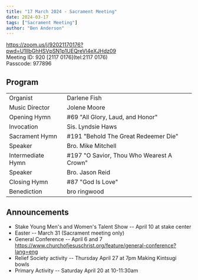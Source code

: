 ```yaml
---
title: "17 March 2024 - Sacrament Meeting"
date: 2024-03-17
tags: ["Sacrament Meeting"]
author: "Ben Anderson"
---
```


<https://zoom.us/j/92021170176?pwd=U1lIbGhHSVpSN1p1UEQreVl4eXJHdz09>\
Meeting ID: 920 [2117 0176](tel:2117 0176)\
Passcode: 977896

## Program

|                   |                                           |
| ----------------- | ----------------------------------------- |
| Organist          | Darlene Fish                              |
| Music Director    | Jolene Moore                              |
| Opening Hymn      | #69 "All Glory, Laud, and Honor"          |
| Invocation        | Sis. Lyndsie Haws                         |
| Sacrament Hymn    | #191 "Behold The Great Redeemer Die"      |
| Speaker           | Bro. Mike Mitchell                        |
| Intermediate Hymn | #197 "O Savior, Thou Who Wearest A Crown" |
| Speaker           | Bro. Jason Reid                           |
| Closing Hymn      | #87 "God Is Love"                         |
| Benediction       | bro ringwood                              |

## Announcements

- Stake Young Men's and Women's Talent Show -- April 10 at stake center
- Easter -- March 31 (Sacrament meeting only)
- General Conference -- April 6 and 7\
    <https://www.churchofjesuschrist.org/feature/general-conference?lang=eng>
- Relief Society activity -- Thursday April 27 at 7pm Making Kintsugi bowls
- Primary Activity -- Saturday April 20 at 10-11:30am

